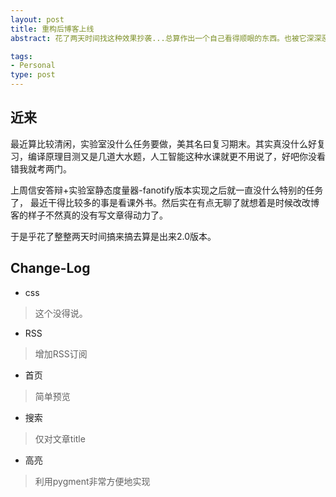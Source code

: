 ```yaml
---
layout: post
title: 重构后博客上线
abstract: 花了两天时间找这种效果抄袭...总算作出一个自己看得顺眼的东西。也被它深深恶心到了。

tags:
- Personal
type: post
---
```


## 近来 ## 

最近算比较清闲，实验室没什么任务要做，美其名曰复习期末。其实真没什么好复习，编译原理目测又是几道大水题，人工智能这种水课就更不用说了，好吧你没看错我就考两门。

上周信安答辩+实验室静态度量器-fanotify版本实现之后就一直没什么特别的任务了， 最近干得比较多的事是看课外书。然后实在有点无聊了就想着是时候改改博客的样子不然真的没有写文章得动力了。

于是乎花了整整两天时间搞来搞去算是出来2.0版本。

## Change-Log ##

* css
 > 这个没得说。
* RSS
 > 增加RSS订阅
* 首页
 > 简单预览
* 搜索
 > 仅对文章title
* 高亮
 > 利用pygment非常方便地实现

